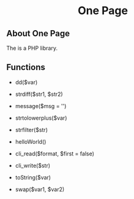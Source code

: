 <h1><p align="center">One Page</p></h1>

## About One Page
The is a PHP library.

## Functions
- dd($var)

- strdiff($str1, $str2)

- message($msg = '')

- strtolowerplus($var)

- strfilter($str)

- helloWorld()

- cli_read($format, $first = false)

- cli_write($str)

- toString($var)

- swap($var1, $var2)